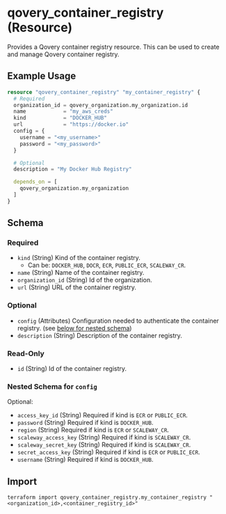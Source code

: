 # qovery_container_registry (Resource)

Provides a Qovery container registry resource. This can be used to create and manage Qovery container registry.


## Example Usage
```terraform
resource "qovery_container_registry" "my_container_registry" {
  # Required
  organization_id = qovery_organization.my_organization.id
  name            = "my_aws_creds"
  kind            = "DOCKER_HUB"
  url             = "https://docker.io"
  config = {
    username = "<my_username>"
    password = "<my_password>"
  }

  # Optional
  description = "My Docker Hub Registry"

  depends_on = [
    qovery_organization.my_organization
  ]
}
```

<!-- schema generated by tfplugindocs -->
## Schema

### Required

- `kind` (String) Kind of the container registry.
	- Can be: `DOCKER_HUB`, `DOCR`, `ECR`, `PUBLIC_ECR`, `SCALEWAY_CR`.
- `name` (String) Name of the container registry.
- `organization_id` (String) Id of the organization.
- `url` (String) URL of the container registry.

### Optional

- `config` (Attributes) Configuration needed to authenticate the container registry. (see [below for nested schema](#nestedatt--config))
- `description` (String) Description of the container registry.

### Read-Only

- `id` (String) Id of the container registry.

<a id="nestedatt--config"></a>
### Nested Schema for `config`

Optional:

- `access_key_id` (String) Required if kind is `ECR` or `PUBLIC_ECR`.
- `password` (String) Required if kind is `DOCKER_HUB`.
- `region` (String) Required if kind is `ECR` or `SCALEWAY_CR`.
- `scaleway_access_key` (String) Required if kind is `SCALEWAY_CR`.
- `scaleway_secret_key` (String) Required if kind is `SCALEWAY_CR`.
- `secret_access_key` (String) Required if kind is `ECR` or `PUBLIC_ECR`.
- `username` (String) Required if kind is `DOCKER_HUB`.
## Import
```shell
terraform import qovery_container_registry.my_container_registry "<organization_id>,<container_registry_id>"
```